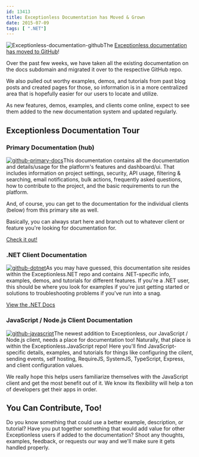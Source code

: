 ```yaml
---
id: 13413
title: Exceptionless Documentation has Moved & Grown
date: 2015-07-09
tags: [ ".NET"]
---
```

![Exceptionless-documentation-github](/assets/img/news/Exceptionless-documentation-github.png)The <a href="https://github.com/exceptionless/Exceptionless/wiki" target="_blank">Exceptionless documentation has moved to GitHub</a>!

Over the past few weeks, we have taken all the existing documentation on the docs subdomain and migrated it over to the respective GitHub repo.

We also pulled out worthy examples, demos, and tutorials from past blog posts and created pages for those, so information is in a more centralized area that is hopefully easier for our users to locate and utilize.

As new features, demos, examples, and clients come online, expect to see them added to the new documentation system and updated regularly.<!--more-->

## Exceptionless Documentation Tour

### Primary Documentation (hub)

[![github-primary-docs](/assets/img/news/github-primary-docs-150x150.png)](/assets/img/github-primary-docs.png)This documentation contains all the documentation and details/usage for the platform's features and dashboard/ui. That includes information on project settings, security, API usage, filtering & searching, email notifications, bulk actions, frequently asked questions, how to contribute to the project, and the basic requirements to run the platform.

And, of course, you can get to the documentation for the individual clients (below) from this primary site as well.

Basically, you can always start here and branch out to whatever client or feature you're looking for documentation for.

<a href="https://github.com/exceptionless/Exceptionless/wiki" target="_blank">Check it out!</a>

### .NET Client Documentation

[![github-dotnet](/assets/img/news/github-dotnet-150x150.png)](/assets/img/github-dotnet.png)As you may have guessed, this documentation site resides within the Exceptionless.NET repo and contains .NET-specific info, examples, demos, and tutorials for different features. If you're a .NET user, this should be where you look for examples if you're just getting started or solutions to troubleshooting problems if you've run into a snag.

<a href="https://github.com/exceptionless/Exceptionless.Net/wiki" target="_blank">View the .NET Docs</a>

### JavaScript / Node.js Client Documentation

[![github-javascript](/assets/img/news/github-javascript-150x150.png)](/assets/img/github-javascript.png)The newest addition to Exceptionless, our JavaScript / Node.js client, needs a place for documentation too! Naturally, that place is within the Exceptionless.JavaScript repo! Here you'll find JavaScript-specific details, examples, and tutorials for things like configuring the cilent, sending events, self hosting, RequireJS, SystemJS, TypeScript, Express, and client configuration values.

We really hope this helps users familiarize themselves with the JavaScript client and get the most benefit out of it. We know its flexibility will help a ton of developers get their apps in order.

## You Can Contribute, Too!

Do you know something that could use a better example, description, or tutorial? Have you put together something that would add value for other Exceptionless users if added to the documentation? Shoot any thoughts, examples, feedback, or requests our way and we'll make sure it gets handled properly.


